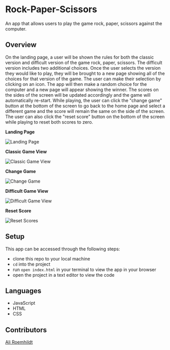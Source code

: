 # Rock-Paper-Scissors

An app that allows users to play the game rock, paper, scissors against the computer. 

## Overview

On the landing page, a user will be shown the rules for both the classic version and difficult version of the game rock, paper, scissors. The difficult version includes two additional choices. Once the user selects the version they would like to play, they will be brought to a new page showing all of the choices for that version of the game. The user can make their selection by clicking on an icon. The app will then make a random choice for the computer and a new page will appear showing the winner. The scores on the sides of the screen will be updated accordingly and the game will automatically re-start. While playing, the user can click the "change game" button at the bottom of the screen to go back to the home page and select a different game and the score will remain the same on the side of the screen. The user can also click the "reset score" button on the bottom of the screen while playing to reset both scores to zero. 

**Landing Page**

![Landing Page](https://media.giphy.com/media/qATyQbfNBiO9zDjLuJ/giphy.gif)

**Classic Game View**

![Classic Game View](https://media.giphy.com/media/uumTg8MNciWOSsXxJ3/giphy.gif)

**Change Game**

![Change Game](https://media.giphy.com/media/fdauc5KqhlQHoL551v/giphy.gif)

**Difficult Game View**

![Difficult Game View](https://media.giphy.com/media/Lk94LgyouBiLlTMSK8/giphy.gif)

**Reset Score**

![Reset Scores](https://media.giphy.com/media/EPGAN2eaXrevunlnyR/giphy.gif)

## Setup

This app can be accessed through the following steps:

- clone this repo to your local machine
- `cd` into the project
- run `open index.html` in your terminal to view the app in your browser
- open the project in a text editor to view the code 

## Languages

- JavaScript
- HTML
- CSS

## Contributors

[Ali Roemhildt](https://github.com/aliroemhildt)
